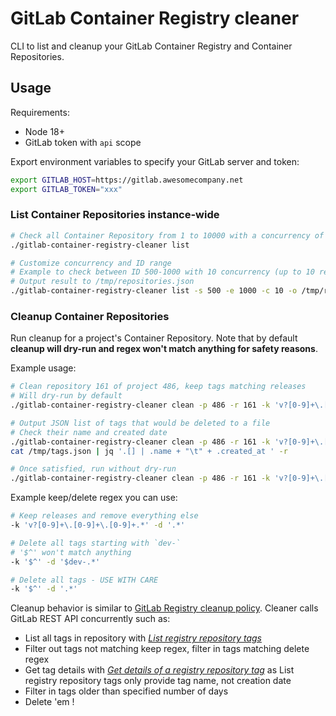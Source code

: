 # GitLab Container Registry cleaner

CLI to list and cleanup your GitLab Container Registry and Container Repositories.

## Usage

Requirements:

- Node 18+
- GitLab token with `api` scope

Export environment variables to specify your GitLab server and token:

```sh
export GITLAB_HOST=https://gitlab.awesomecompany.net
export GITLAB_TOKEN="xxx" 
```

### List Container Repositories instance-wide

```sh
# Check all Container Repository from 1 to 10000 with a concurrency of 20 by default
./gitlab-container-registry-cleaner list 

# Customize concurrency and ID range
# Example to check between ID 500-1000 with 10 concurrency (up to 10 requests in parallel)
# Output result to /tmp/repositories.json
./gitlab-container-registry-cleaner list -s 500 -e 1000 -c 10 -o /tmp/repositories.json
```

### Cleanup Container Repositories

Run cleanup for a project's Container Repository. Note that by default **cleanup will dry-run and regex won't match anything for safety reasons**. 

Example usage:

```sh
# Clean repository 161 of project 486, keep tags matching releases
# Will dry-run by default
./gitlab-container-registry-cleaner clean -p 486 -r 161 -k 'v?[0-9]+\.[0-9]+\.[0-9]+.*' -d '.*'

# Output JSON list of tags that would be deleted to a file
# Check their name and created date
./gitlab-container-registry-cleaner clean -p 486 -r 161 -k 'v?[0-9]+\.[0-9]+\.[0-9]+.*' -d '.*' --output-tags /tmp/tags.json
cat /tmp/tags.json | jq '.[] | .name + "\t" + .created_at ' -r

# Once satisfied, run without dry-run
./gitlab-container-registry-cleaner clean -p 486 -r 161 -k 'v?[0-9]+\.[0-9]+\.[0-9]+.*' -d '.*' --no-dry-run
```

Example keep/delete regex you can use:

```sh
# Keep releases and remove everything else
-k 'v?[0-9]+\.[0-9]+\.[0-9]+.*' -d '.*'

# Delete all tags starting with `dev-`
# '$^' won't match anything
-k '$^' -d '$dev-.*'

# Delete all tags - USE WITH CARE
-k '$^' -d '.*'
```

Cleanup behavior is similar to [GitLab Registry cleanup policy](https://docs.gitlab.com/ee/user/packages/container_registry/reduce_container_registry_storage.html#how-the-cleanup-policy-works). Cleaner calls GitLab REST API concurrently such as:

- List all tags in repository with [_List registry repository tags_](https://docs.gitlab.com/ee/api/container_registry.html#list-registry-repository-tags)
- Filter out tags not matching keep regex, filter in tags matching delete regex
- Get tag details with [_Get details of a registry repository tag_](https://docs.gitlab.com/ee/api/container_registry.html#get-details-of-a-registry-repository-tag) as List registry repository tags only provide tag name, not creation date
- Filter in tags older than specified number of days 
- Delete 'em !

